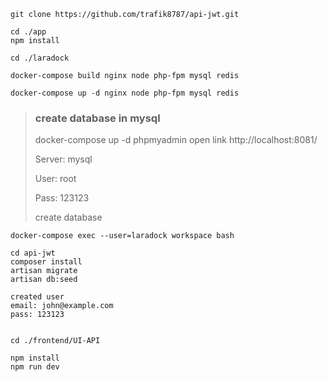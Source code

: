     git clone https://github.com/trafik8787/api-jwt.git

    cd ./app
    npm install

    cd ./laradock

    docker-compose build nginx node php-fpm mysql redis

    docker-compose up -d nginx node php-fpm mysql redis
    
>### create database in mysql
> docker-compose up -d phpmyadmin
> open link http://localhost:8081/
>
> Server: mysql
>
>User: root
>
>Pass: 123123
> 
> create database

    docker-compose exec --user=laradock workspace bash

    cd api-jwt
    composer install
    artisan migrate
    artisan db:seed

    created user
    email: john@example.com
    pass: 123123
   

    cd ./frontend/UI-API

    npm install
    npm run dev

